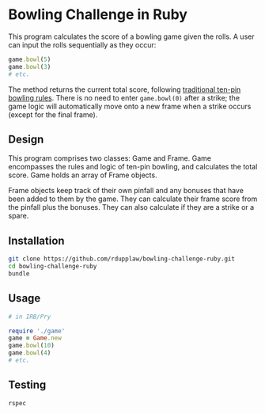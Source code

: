 # Bowling Challenge in Ruby

This program calculates the score of a bowling game given the rolls. A user can input the rolls sequentially as they occur:

```ruby
game.bowl(5)
game.bowl(3)
# etc.
```

The method returns the current total score, following [traditional ten-pin bowling rules](https://en.wikipedia.org/wiki/Ten-pin_bowling#Traditional_scoring). There is no need to enter `game.bowl(0)` after a strike; the game logic will automatically move onto a new frame when a strike occurs (except for the final frame).

## Design

This program comprises two classes: Game and Frame. Game encompasses the rules and logic of ten-pin bowling, and calculates the total score. Game holds an array of Frame objects.

Frame objects keep track of their own pinfall and any bonuses that have been added to them by the game. They can calculate their frame score from the pinfall plus the bonuses. They can also calculate if they are a strike or a spare.

## Installation

```bash
git clone https://github.com/rdupplaw/bowling-challenge-ruby.git
cd bowling-challenge-ruby
bundle
```

## Usage

```ruby
# in IRB/Pry

require './game'
game = Game.new
game.bowl(10)
game.bowl(4)
# etc.
```

## Testing

```bash
rspec
```
